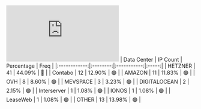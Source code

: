 ![Diagramm](https://github.com/obajay/StateSync-snapshots/blob/main/Projects/Source/1/README.md)
| Data Center | IP Count | Percentage | Freq |
|:------------:|:--------:|:-----------:|:-----:|
| HETZNER | 41 | 44.09% | 🔴 |
| Contabo | 12 | 12.90% | 🟢 |
| AMAZON | 11 | 11.83% | 🟢 |
| OVH | 8 | 8.60% | 🟢 |
| MEVSPACE | 3 | 3.23% | 🟢 |
| DIGITALOCEAN | 2 | 2.15% | 🟢 |
| Interserver | 1 | 1.08% | 🟢 |
| IONOS | 1 | 1.08% | 🟢 |
| LeaseWeb | 1 | 1.08% | 🟢 |
| OTHER | 13 | 13.98% | 🟢 |